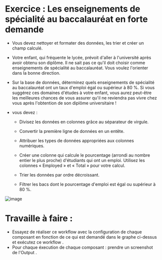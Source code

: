 # Exercice : Les enseignements de spécialité au baccalauréat en forte demande


- Vous devez nettoyer et formater des données, les trier et créer un champ calculé.

- Votre enfant, qui fréquente le lycée, prévoit d'aller à l'université après avoir obtenu son diplôme. Il ne sait pas ce qu'il doit choisir comme enseignements de spécialité au baccalauréat. Vous voulez l'orienter dans la bonne direction.

- Sur la base de données, déterminez quels enseignements de spécialité au baccalauréat ont un taux d'emploi égal ou supérieur à 80 %. Si vous suggérez ces domaines d'études à votre enfant, vous aurez peut-être les meilleures chances de vous assurer qu'il ne reviendra pas vivre chez vous après l'obtention de son diplôme universitaire !
- vous devez :

  - Divisez les données en colonnes grâce au séparateur de virgule.

  - Convertir la première ligne de données en un entête.

  - Attribuer les types de données appropriées aux colonnes numériques.

  - Créer une colonne qui calcule le pourcentage (arrondi au nombre entier le plus proche) d'étudiants qui ont un emploi. Utilisez les colonnes « Employed » et « Total » pour votre calcul.

  - Trier les données par ordre décroissant.

  - Filtrer les bacs dont le pourcentage d'emploi est égal ou supérieur à 80 %.

 ![image](https://user-images.githubusercontent.com/123749462/226663466-e0911c3d-3fbb-427f-84c6-19a176d67a10.png)


# Travaille à faire :

- Essayez de réaliser ce workflow avec la configuration de chaque composant en fonction de ce qui est demandé dans le graphe ci-dessus et exécutez ce workflow .
- Pour chaque éxecution de chaque composant : prendre un screenshot de l'Output .


